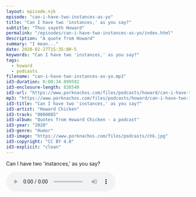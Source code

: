 ```yaml
---
layout: episode.njk
episode: "can-i-have-two-instances-as-yo"
title: "Can I have two 'instances,' as you say?"
subtitle: "Thus sayeth Howard"
permalink: "/episodes/can-i-have-two-instances-as-yo/index.html"
description: "A quote from Howard"
summary: "I mean..."
date: 2020-02-27T15:35:00-5
keywords: "Can I have two 'instances,' as you say?"
tags:
  - howard
  - podcasts
filename: "can-i-have-two-instances-as-yo.mp3"
id3-duration: 0:00:34.899592
id3-enclosure-length: 838540
id3-url: "https://www.porknachos.com/files/podcasts/howard/can-i-have-two-instances-as-yo.mp3"
mp3: "https://www.porknachos.com/files/podcasts/howard/can-i-have-two-instances-as-yo.mp3"
id3-title: "Can I have two 'instances,' as you say?"
id3-artist: "Howard Chicken"
id3-track: "0000085"
id3-album: "Quotes from Howard Chicken - a podcast"
id3-year: "2020"
id3-genre: "Humor"
id3-image: "https://www.porknachos.com/files/podcasts/chk.jpg"
id3-copyright: "CC BY 4.0"
id3-explicit: "clean"
---
```

Can I have two 'instances,' as you say?

<audio controls>
  <source src="https://www.porknachos.com/files/podcasts/howard/can-i-have-two-instances-as-yo.mp3">
</audio>
